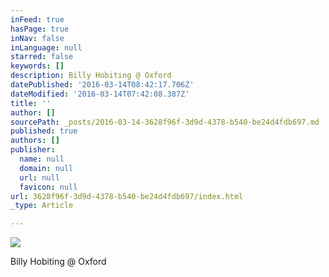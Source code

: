 ```yaml
---
inFeed: true
hasPage: true
inNav: false
inLanguage: null
starred: false
keywords: []
description: Billy Hobiting @ Oxford
datePublished: '2016-03-14T08:42:17.706Z'
dateModified: '2016-03-14T07:42:08.387Z'
title: ''
author: []
sourcePath: _posts/2016-03-14-3628f96f-3d9d-4378-b540-be24d4fdb697.md
published: true
authors: []
publisher:
  name: null
  domain: null
  url: null
  favicon: null
url: 3628f96f-3d9d-4378-b540-be24d4fdb697/index.html
_type: Article

---
```

![](https://the-grid-user-content.s3-us-west-2.amazonaws.com/da92eefd-fea9-4784-b743-ae5432f7def9.jpg)

Billy Hobiting @ Oxford